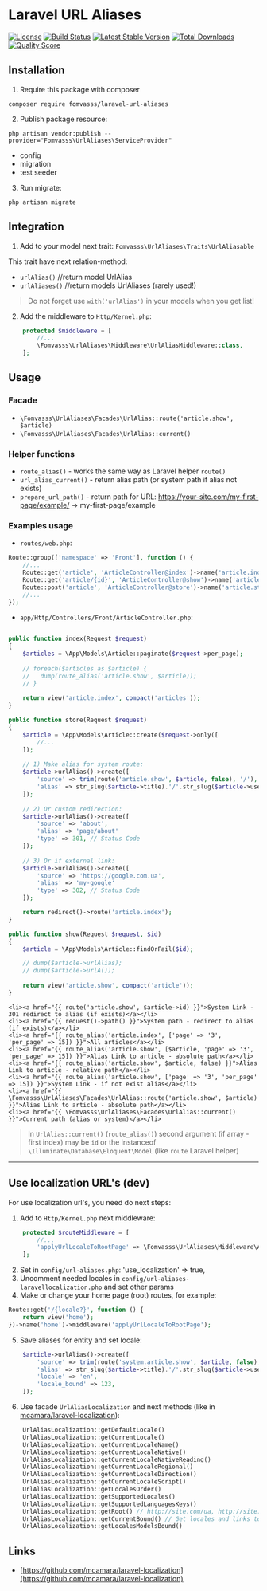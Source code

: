 # Laravel URL Aliases

[![License](https://img.shields.io/packagist/l/fomvasss/laravel-url-aliases.svg?style=for-the-badge)](https://packagist.org/packages/fomvasss/laravel-url-aliases)
[![Build Status](https://img.shields.io/github/stars/fomvasss/laravel-url-aliases.svg?style=for-the-badge)](https://github.com/fomvasss/laravel-url-aliases)
[![Latest Stable Version](https://img.shields.io/packagist/v/fomvasss/laravel-url-aliases.svg?style=for-the-badge)](https://packagist.org/packages/fomvasss/laravel-url-aliases)
[![Total Downloads](https://img.shields.io/packagist/dt/fomvasss/laravel-url-aliases.svg?style=for-the-badge)](https://packagist.org/packages/fomvasss/laravel-url-aliases)
[![Quality Score](https://img.shields.io/scrutinizer/g/fomvasss/laravel-url-aliases.svg?style=for-the-badge)](https://scrutinizer-ci.com/g/fomvasss/laravel-url-aliases)

## Installation

1) Require this package with composer
```shell
composer require fomvasss/laravel-url-aliases
```

2) Publish package resource:
```shell
php artisan vendor:publish --provider="Fomvasss\UrlAliases\ServiceProvider"
```
- config
- migration
- test seeder

3) Run migrate:
```shell
php artisan migrate
```

## Integration

1) Add to your model next trait: `Fomvasss\UrlAliases\Traits\UrlAliasable` 

This trait have next relation-method:
-  `urlAlias()`		//return model UrlAlias
-  `urlAliases()`	//return models UrlAliases (rarely used!)

>Do not forget use `with('urlAlias')` in your models when you get list!

2) Add the middleware to `Http/Kernel.php`:
```php
    protected $middleware = [
        //...
        \Fomvasss\UrlAliases\Middleware\UrlAliasMiddleware::class,
    ];
```

## Usage

### Facade
- `\Fomvasss\UrlAliases\Facades\UrlAlias::route('article.show', $article)`
- `\Fomvasss\UrlAliases\Facades\UrlAlias::current()`

### Helper functions
- `route_alias()` - works the same way as Laravel helper `route()`
- `url_alias_current()` - return alias path (or system path if alias not exists)
- `prepare_url_path()` - return path for URL: https://your-site.com/my-first-page/example/ -> my-first-page/example 

### Examples usage

- `routes/web.php`:
```php
Route::group(['namespace' => 'Front'], function () {
    //...
    Route::get('article', 'ArticleController@index')->name('article.index');
    Route::get('article/{id}', 'ArticleController@show')->name('article.show');
    Route::post('article', 'ArticleController@store')->name('article.store');
	//...
});
```

- `app/Http/Controllers/Front/ArticleController.php`:
```php

public function index(Request $request)
{
    $articles = \App\Models\Article::paginate($request->per_page);
    
    // foreach($articles as $article) {
    //	 dump(route_alias('article.show', $article));
    // }
    
    return view('article.index', compact('articles'));
}

public function store(Request $request)
{
    $article = \App\Models\Article::create($request->only([
        //...
    ]);
    
    // 1) Make alias for system route:
    $article->urlAlias()->create([
        'source' => trim(route('article.show', $article, false), '/'),      // Ex.: system/article/26
        'alias' => str_slug($article->title).'/'.str_slug($article->user->name), // must be unique! Ex.: my-first-article/taylor-otwell
    ]); 
        
    // 2) Or custom redirection:
    $article->urlAlias()->create([
        'source' => 'about',
        'alias' => 'page/about'
        'type' => 301, // Status Code
    ]);
    
	// 3) Or if external link:
	$article->urlAlias()->create([
		'source' => 'https://google.com.ua',
		'alias' => 'my-google'
		'type' => 302, // Status Code
	]);

    return redirect()->route('article.index');
}

public function show(Request $request, $id)
{
    $article = \App\Models\Article::findOrFail($id);

    // dump($article->urlAlias);
    // dump($article->urlA());
   
    return view('article.show', compact('article'));
}
```

```blade
<li><a href="{{ route('article.show', $article->id) }}">System Link - 301 redirect to alias (if exists)</a></li>
<li><a href="{{ request()->path() }}">System path - redirect to alias (if exists)</a></li>
<li><a href="{{ route_alias('article.index', ['page' => '3', 'per_page' => 15]) }}">All articles</a></li>
<li><a href="{{ route_alias('article.show', [$article, 'page' => '3', 'per_page' => 15]) }}">Alias Link to article - absolute path</a></li>
<li><a href="{{ route_alias('article.show', $article, false) }}">Alias Link to article - relative path</a></li>
<li><a href="{{ route_alias('article.show', ['page' => '3', 'per_page' => 15]) }}">System Link - if not exist alias</a></li>
<li><a href="{{ \Fomvasss\UrlAliases\Facades\UrlAlias::route('article.show', $article) }}">Alias Link to article - absolute path</a></li>
<li><a href="{{ \Fomvasss\UrlAliases\Facades\UrlAlias::current() }}">Current path (alias or system)</a></li>
```

>In `UrlAlias::current()` (`route_alias()`) second argument (if array - first index) may be `id` or the instanceof `\Illuminate\Database\Eloquent\Model` (like `route` Laravel helper)

___

## Use localization URL's (dev)

For use localization url's, you need do next steps:
1) Add to `Http/Kernel.php` next middleware:
```php
    protected $routeMiddleware = [
        //...
        'applyUrlLocaleToRootPage' => \Fomvasss\UrlAliases\Middleware\ApplyUrlLocaleToRootPage::class,
    ];
```
2) Set in `config/url-aliases.php`: 'use_localization' => true,
3) Uncomment needed locales in `config/url-aliases-laravellocalization.php` and set other params
4) Make or change your home page (root) routes, for example:
```php
Route::get('/{locale?}', function () {
    return view('home');
})->name('home')->middleware('applyUrlLocaleToRootPage');
```
5) Save aliases for entity and set locale:
```php
    $article->urlAlias()->create([
        'source' => trim(route('system.article.show', $article, false), '/'),		// Ex.: system/article/26
        'alias' => str_slug($article->title).'/'.str_slug($article->user->name),	// Must be unique! Ex.: my-first-article/taylor-otwell
        'locale' => 'en',
        'locale_bound' => 123,                                                      // for related locale aliases
    ]);
```
6) Use facade `UrlAliasLocalization` and next methods (like in [mcamara/laravel-localization](https://github.com/mcamara/laravel-localization)):
```php
    UrlAliasLocalization::getDefaultLocale()
    UrlAliasLocalization::getCurrentLocale()
    UrlAliasLocalization::getCurrentLocaleName()
    UrlAliasLocalization::getCurrentLocaleNative()
    UrlAliasLocalization::getCurrentLocaleNativeReading()
    UrlAliasLocalization::getCurrentLocaleRegional()
    UrlAliasLocalization::getCurrentLocaleDirection()
    UrlAliasLocalization::getCurrentLocaleScript()
    UrlAliasLocalization::getLocalesOrder()
    UrlAliasLocalization::getSupportedLocales()
    UrlAliasLocalization::getSupportedLanguagesKeys()
    UrlAliasLocalization::getRoot() // http://site.com/ua, http://site.com/de 
    UrlAliasLocalization::getCurrentBound() // Get locales and links to related locale aliases 
    UrlAliasLocalization::getLocalesModelsBound()
```

## Links

* [https://github.com/mcamara/laravel-localization](https://github.com/mcamara/laravel-localization)
